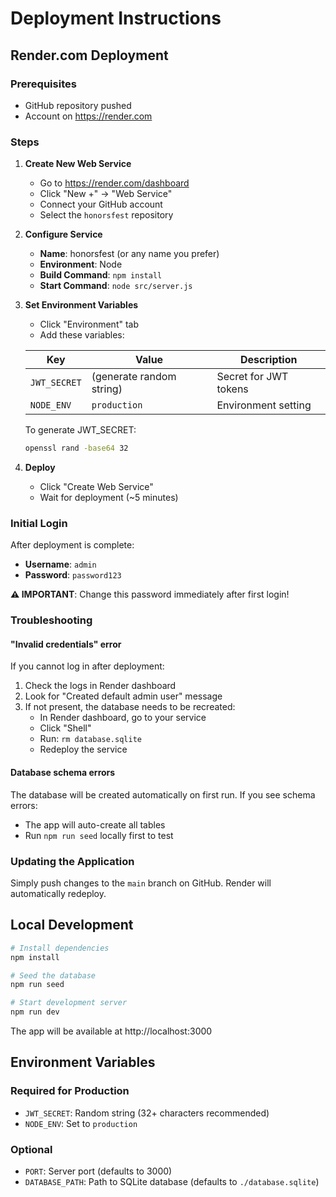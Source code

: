 # Deployment Instructions

## Render.com Deployment

### Prerequisites
- GitHub repository pushed
- Account on https://render.com

### Steps

1. **Create New Web Service**
   - Go to https://render.com/dashboard
   - Click "New +" → "Web Service"
   - Connect your GitHub account
   - Select the `honorsfest` repository

2. **Configure Service**
   - **Name**: honorsfest (or any name you prefer)
   - **Environment**: Node
   - **Build Command**: `npm install`
   - **Start Command**: `node src/server.js`

3. **Set Environment Variables**
   - Click "Environment" tab
   - Add these variables:
   
   | Key | Value | Description |
   |-----|-------|-------------|
   | `JWT_SECRET` | (generate random string) | Secret for JWT tokens |
   | `NODE_ENV` | `production` | Environment setting |
   
   To generate JWT_SECRET:
   ```bash
   openssl rand -base64 32
   ```

4. **Deploy**
   - Click "Create Web Service"
   - Wait for deployment (~5 minutes)

### Initial Login

After deployment is complete:

- **Username**: `admin`
- **Password**: `password123`

**⚠️ IMPORTANT**: Change this password immediately after first login!

### Troubleshooting

#### "Invalid credentials" error

If you cannot log in after deployment:

1. Check the logs in Render dashboard
2. Look for "Created default admin user" message
3. If not present, the database needs to be recreated:
   - In Render dashboard, go to your service
   - Click "Shell"
   - Run: `rm database.sqlite`
   - Redeploy the service

#### Database schema errors

The database will be created automatically on first run. If you see schema errors:
- The app will auto-create all tables
- Run `npm run seed` locally first to test

### Updating the Application

Simply push changes to the `main` branch on GitHub. Render will automatically redeploy.

## Local Development

```bash
# Install dependencies
npm install

# Seed the database
npm run seed

# Start development server
npm run dev
```

The app will be available at http://localhost:3000

## Environment Variables

### Required for Production
- `JWT_SECRET`: Random string (32+ characters recommended)
- `NODE_ENV`: Set to `production`

### Optional
- `PORT`: Server port (defaults to 3000)
- `DATABASE_PATH`: Path to SQLite database (defaults to `./database.sqlite`)

